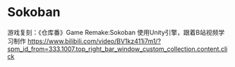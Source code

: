 # Sokoban
游戏复刻：《仓库番》Game Remake:Sokoban
使用Unity引擎，跟着B站视频学习制作
https://www.bilibili.com/video/BV1kz411i7m1/?spm_id_from=333.1007.top_right_bar_window_custom_collection.content.click
